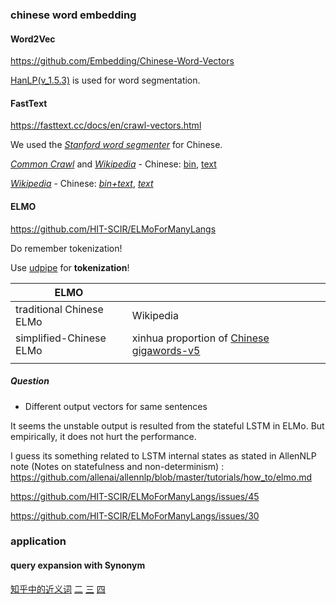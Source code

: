 

### chinese word embedding

#### Word2Vec

https://github.com/Embedding/Chinese-Word-Vectors

[HanLP(v_1.5.3)](https://github.com/hankcs/HanLP) is used for word segmentation.





#### FastText

https://fasttext.cc/docs/en/crawl-vectors.html

We used the [*Stanford word segmenter*](https://nlp.stanford.edu/software/segmenter.html) for Chinese.

[*Common Crawl*](http://commoncrawl.org/) and [*Wikipedia*](https://www.wikipedia.org/) - Chinese: [bin](https://dl.fbaipublicfiles.com/fasttext/vectors-crawl/cc.zh.300.bin.gz), [text](https://dl.fbaipublicfiles.com/fasttext/vectors-crawl/cc.zh.300.vec.gz) 

[*Wikipedia*](https://www.wikipedia.org/) - Chinese: [*bin+text*](https://dl.fbaipublicfiles.com/fasttext/vectors-wiki/wiki.zh.zip), [*text*](https://dl.fbaipublicfiles.com/fasttext/vectors-wiki/wiki.zh.vec) 

#### ELMO

https://github.com/HIT-SCIR/ELMoForManyLangs

Do remember tokenization!

Use [udpipe](http://ufal.mff.cuni.cz/udpipe) for **tokenization**!

| ELMO                     |                                                              |      |
| ------------------------ | ------------------------------------------------------------ | ---- |
| traditional Chinese ELMo | Wikipedia                                                    |      |
| simplified-Chinese ELMo  | xinhua proportion of [Chinese gigawords-v5](https://catalog.ldc.upenn.edu/ldc2011t13) |      |
|                          |                                                              |      |



##### Question

+ Different output vectors for same sentences

It seems the unstable output is resulted from the stateful LSTM in ELMo. But empirically, it does not hurt the performance.

I guess its something related to LSTM internal states as stated in AllenNLP note (Notes on statefulness and non-determinism) :
<https://github.com/allenai/allennlp/blob/master/tutorials/how_to/elmo.md>

https://github.com/HIT-SCIR/ELMoForManyLangs/issues/45

https://github.com/HIT-SCIR/ELMoForManyLangs/issues/30



### application

#### query expansion with Synonym

[知乎中的近义词](https://zhuanlan.zhihu.com/p/23360840) [二](https://zhuanlan.zhihu.com/grapeot) [三]() [四](https://zhuanlan.zhihu.com/p/23891151)







